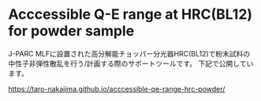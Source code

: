 # Acccessible Q-E range at HRC(BL12) for powder sample
J-PARC MLFに設置された高分解能チョッパー分光器HRC(BL12)で粉末試料の中性子非弾性散乱を行う/計画する際のサポートツールです。
下記で公開しています。

https://taro-nakajima.github.io/acccessible-qe-range-hrc-powder/
